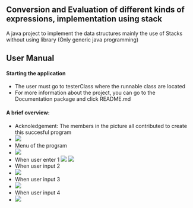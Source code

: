 ## Conversion and Evaluation of different kinds of expressions, implementation using stack
A java project to implement the data structures mainly the use of Stacks without using library
(Only generic java programming)

## User Manual
#### Starting the application
* The user must go to testerClass where the runnable class are located
* For more information about the project, you can go to the Documentation package and click README.md

#### A brief overview:
* Acknoledgement: The members in the picture all contributed to create this succesful program
* ![](src/Documentation/Stack_documentation/input1.1.png)
* Menu of the program
* ![](src/Documentation/Stack_documentation/Menu.png)
* When user enter 1
![](src/Documentation/Stack_documentation/input1.1.png)
![](src/Documentation/Stack_documentation/input1.2.png)
* When user input 2
* ![](src/Documentation/Stack_documentation/input2.0.png)
* When user input 3
* ![](src/Documentation/Stack_documentation/input3.0.png)
* When user input 4
* ![](src/Documentation/Stack_documentation/input4.0.png)

